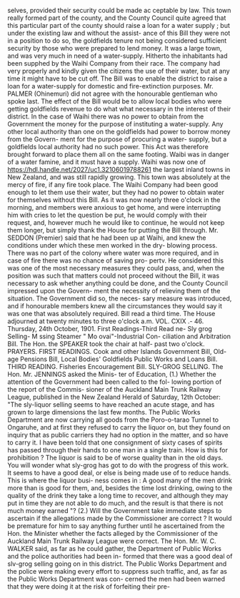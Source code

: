 selves, provided their security could be made ac ceptable by law. This town really formed part of the county, and the County Council quite agreed that this particular part of the county should raise a loan for a water supply ; but under the existing law and without the assist- ance of this Bill they were not in a position to do so, the goldfields tenure not being considered sufficient security by those who were prepared to lend money. It was a large town, and was very much in need of a water-supply. Hitherto the inhabitants had been supphed by the Waihi Company from their race. The company had very properly and kindly given the citizens the use of their water, but at any time it might have to be cut off. The Bill was to enable the district to raise a loan for a water-supply for domestic and fire-extinction purposes. Mr. PALMER (Ohinemuri) did not agree with the honourable gentleman who spoke last. The effect of the Bill would be to allow local bodies who were getting goldfields revenue to do what what necessary in the interest of their district. In the case of Waihi there was no power to obtain from the Government the money for the purpose of instituting a water-supply. Any other local authority than one on the goldfields had power to borrow money from the Govern- ment for the purpose of procuring a water- supply, but a goldfields local authority had no such power. This Act was therefore brought forward to place them all on the same footing. Waibi was in danger of a water famine, and it must have a supply. Waihi was now one of https://hdl.handle.net/2027/uc1.32106019788261 the largest inland towns in New Zealand, and was still rapidly growing. This town was absolutely at the mercy of fire, if any fire took place. The Waihi Company had been good enough to let them use their water, but they had no power to obtain water for themselves without this Bill. As it was now nearly three o'clock in the morning, and members were anxious to get home, and were interrupting him with cries to let the question be put, he would comply with their request, and, however much he would like to continue, he would not keep them longer, but simply thank the House for putting the Bill through. Mr. SEDDON (Premier) said that he had been up at Waihi, and knew the conditions under which these men worked in the dry- blowing process. There was no part of the colony where water was more required, and in case of fire there was no chance of saving pro- pertv. He considered this was one of the most necessary measures they could pass, and, when the position was such that matters could not proceed without the Bill, it was necessary to ask whether anything could be done, and the County Council impressed upon the Govern- ment the necessity of relieving them of the situation. The Government did so, the neces- sary measure was introduced, and if honourable members knew all the circumstances they would say it was one that was absolutely required. Bill read a third time. The House adjourned at twenty minutes to three o'clock a.m. VOL. CXIX .- 46. Thursday, 24th October, 1901. First Readings-Third Read ne- Sly grog Selling- M ssing Steamer " Mo ovai"-Industrial Con- ciliation and Arbitration Bill. The Hon. the SPEAKER took the chair at half- past two o'clock. PRAYERS. FIRST READINGS. Cook and other Islands Government Bill, Old-age Pensions Bill, Local Bodies' Goldfields Public Works and Loans Bill. THIRD READING. Fisheries Encouragement Bill. SLY-GROG SELLING. The Hon. Mr. JENNINGS asked the Minis- ter of Education, (1.) Whether the attention of the Government had been called to the fol- lowing portion of the report of the Commis- sioner of the Auckland Main Trunk Railway League, published in the New Zealand Herald of Saturday, 12th October: "The sly-liquor selling seems to have reached an acute stage, and has grown to large dimensions the last few months. The Public Works Department are now carrying all goods from the Poro-o-tarao Tunnel to Ongaruhe, and at first they refused to carry the liquor on, but they found on inquiry that as public carriers they had no option in the matter, and so have to carry it. I have been told that one consignment of sixty cases of spirits has passed through their hands to one man in a single train. How is this for prohibition ? The liquor is said to be of worse quality than in the old days. You will wonder what sly-grog has got to do with the progress of this work. It seems to have a good deal, or else is being made use of to reduce hands. This is where the liquor busi- ness comes in : A good many of the men drink more than is good for them, and, besides the time lost drinking, owing to the quality of the drink they take a long time to recover, and although they may put in time they are not able to do much, and the result is that there is not much money earned "? (2.) Will the Government take immediate steps to ascertain if the allegations made by the Commissioner are correct ? It would be premature for him to say anything further until he ascertained from the Hon. the Minister whether the facts alleged by the Commissioner of the Auckland Main Trunk Railway League were correct. The Hon. Mr. W. C. WALKER said, as far as he could gather, the Department of Public Works and the police authorities had been in- formed that there was a good deal of slv-grog selling going on in this district. The Public Works Department and the police were making every effort to suppress such traffic, and, as far as the Public Works Department was con- cerned the men had been warned that they were doing it at the risk of forfeiting their pre- 